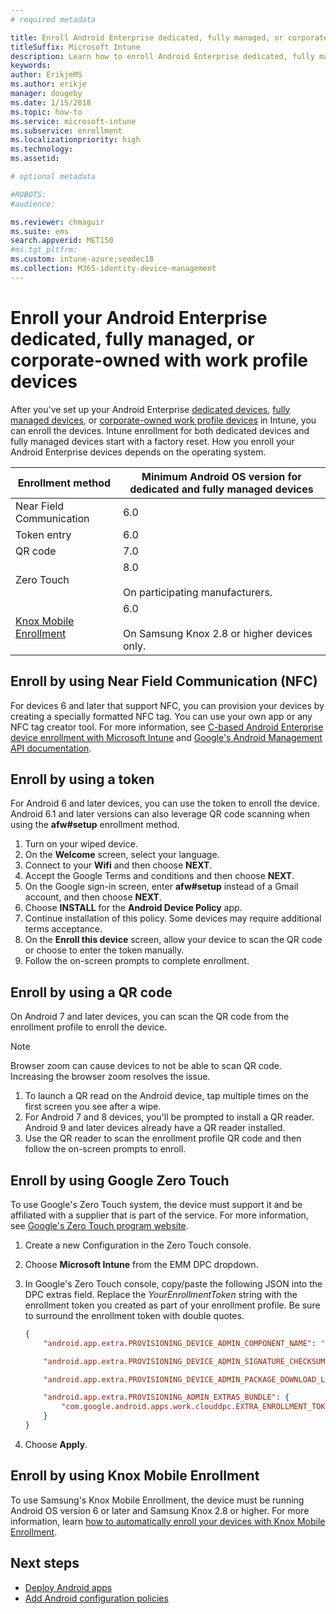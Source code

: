 ```yaml
---
# required metadata

title: Enroll Android Enterprise dedicated, fully managed, or corporate-owned work profile devices in Intune
titleSuffix: Microsoft Intune
description: Learn how to enroll Android Enterprise dedicated, fully managed,or corporate-owned work profiole devices in Intune.
keywords:
author: ErikjeMS
ms.author: erikje
manager: dougeby
ms.date: 1/15/2018
ms.topic: how-to
ms.service: microsoft-intune
ms.subservice: enrollment
ms.localizationpriority: high
ms.technology:
ms.assetid:

# optional metadata

#ROBOTS:
#audience:

ms.reviewer: chmaguir
ms.suite: ems
search.appverid: MET150
#ms.tgt_pltfrm:
ms.custom: intune-azure;seodec18
ms.collection: M365-identity-device-management
---
```


# Enroll your Android Enterprise dedicated, fully managed, or corporate-owned with work profile devices

After you've set up your Android Enterprise [dedicated devices](android-kiosk-enroll.md), [fully managed devices](android-fully-managed-enroll.md), or [corporate-owned work profile devices](android-corporate-owned-work-profile-enroll.md) in Intune, you can enroll the devices. Intune enrollment for both dedicated devices and fully managed devices start with a factory reset. How you enroll your Android Enterprise devices depends on the operating system.

| Enrollment method | Minimum Android OS version for dedicated and fully managed devices |
| ----- | ----- |
| Near Field Communication | 6.0 |
| Token entry | 6.0 |
| QR code | 7.0 |
| Zero Touch  | 8.0<br><br> On participating manufacturers. |
| [Knox Mobile Enrollment](https://docs.microsoft.com/mem/intune/enrollment/android-samsung-knox-mobile-enroll)  | 6.0<br><br> On Samsung Knox 2.8 or higher devices only. |

## Enroll by using Near Field Communication (NFC)

For devices 6 and later that support NFC, you can provision your devices by creating a specially formatted NFC tag. You can use your own app or any NFC tag creator tool. For more information, see [C-based Android Enterprise device enrollment with Microsoft Intune](https://blogs.technet.microsoft.com/cbernier/2018/10/15/nfc-based-android-enterprise-device-enrollment-with-microsoft-intune/) and [Google's Android Management API documentation](https://developers.google.com/android/management/provision-device#nfc_method).

## Enroll by using a token

For Android 6 and later devices, you can use the token to enroll the device. Android 6.1 and later versions can also leverage QR code scanning when using the **afw#setup** enrollment method.

1. Turn on your wiped device.
2. On the **Welcome** screen, select your language.
3. Connect to your **Wifi** and then choose **NEXT**.
4. Accept the Google Terms and conditions and then choose **NEXT**.
5. On the Google sign-in screen, enter **afw#setup** instead of a Gmail account, and then choose **NEXT**.
6. Choose **INSTALL** for the **Android Device Policy** app.
7. Continue installation of this policy.  Some devices may require additional terms acceptance.
8. On the **Enroll this device** screen, allow your device to scan the QR code or choose to enter the token manually.
9. Follow the on-screen prompts to complete enrollment.

## Enroll by using a QR code

On Android 7 and later devices, you can scan the QR code from the enrollment profile to enroll the device.

> [!Note]
> Browser zoom can cause devices to not be able to scan QR code. Increasing the browser zoom resolves the issue.

1. To launch a QR read on the Android device, tap multiple times on the first screen you see after a wipe.
2. For Android 7 and 8 devices, you'll be prompted to install a QR reader. Android 9 and later devices already have a QR reader installed.
3. Use the QR reader to scan the enrollment profile QR code and then follow the on-screen prompts to enroll.

## Enroll by using Google Zero Touch

To use Google's Zero Touch system, the device must support it and be affiliated with a supplier that is part of the service.  For more information, see [Google's Zero Touch program website](https://www.android.com/enterprise/management/zero-touch/).

1. Create a new Configuration in the Zero Touch console.
2. Choose **Microsoft Intune** from the EMM DPC dropdown.
3. In Google's Zero Touch console, copy/paste the following JSON into the DPC extras field. Replace the *YourEnrollmentToken* string with the enrollment token you created as part of your enrollment profile. Be sure to surround the enrollment token with double quotes.

    ```json
    {
        "android.app.extra.PROVISIONING_DEVICE_ADMIN_COMPONENT_NAME": "com.google.android.apps.work.clouddpc/.receivers.CloudDeviceAdminReceiver",

        "android.app.extra.PROVISIONING_DEVICE_ADMIN_SIGNATURE_CHECKSUM": "I5YvS0O5hXY46mb01BlRjq4oJJGs2kuUcHvVkAPEXlg",

        "android.app.extra.PROVISIONING_DEVICE_ADMIN_PACKAGE_DOWNLOAD_LOCATION": "https://play.google.com/managed/downloadManagingApp?identifier=setup",

        "android.app.extra.PROVISIONING_ADMIN_EXTRAS_BUNDLE": {
            "com.google.android.apps.work.clouddpc.EXTRA_ENROLLMENT_TOKEN": "YourEnrollmentToken"
        }
    }
    ```

4. Choose **Apply**.

## Enroll by using Knox Mobile Enrollment
To use Samsung's Knox Mobile Enrollment, the device must be running Android OS version 6 or later and Samsung Knox 2.8 or higher. For more information, learn [how to automatically enroll your devices with Knox Mobile Enrollment](https://docs.microsoft.com/mem/intune/enrollment/android-samsung-knox-mobile-enroll).

## Next steps
- [Deploy Android apps](../apps/apps-deploy.md)
- [Add Android configuration policies](../configuration/device-profiles.md)

